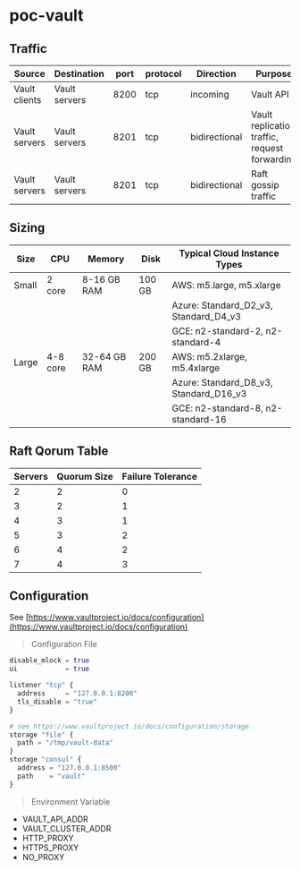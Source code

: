 # poc-vault

## Traffic

| Source        | Destination   | port | protocol | Direction     | Purpose                                       |
|---------------|---------------|------|----------|---------------|-----------------------------------------------|
| Vault clients | Vault servers | 8200 | tcp      | incoming      | Vault API                                     |
| Vault servers | Vault servers | 8201 | tcp      | bidirectional | Vault replication traffic, request forwarding |
| Vault servers | Vault servers | 8201 | tcp      | bidirectional | Raft gossip traffic                           |

## Sizing

| Size  | CPU      | Memory       | Disk   | Typical Cloud Instance Types           |
|-------|----------|--------------|--------|----------------------------------------|
| Small | 2 core   | 8-16 GB RAM  | 100 GB | AWS: m5.large, m5.xlarge               |
|       |          |              |        | Azure: Standard_D2_v3, Standard_D4_v3  |
|       |          |              |        | GCE: n2-standard-2, n2-standard-4      |
| Large | 4-8 core | 32-64 GB RAM | 200 GB | AWS: m5.2xlarge, m5.4xlarge            |
|       |          |              |        | Azure: Standard_D8_v3, Standard_D16_v3 |
|       |          |              |        | GCE: n2-standard-8, n2-standard-16     |

## Raft Qorum Table

| Servers | Quorum Size | Failure Tolerance |
|---------|-------------|-------------------|
| 2       | 2           | 0                 |
| 3       | 2           | 1                 |
| 4       | 3           | 1                 |
| 5       | 3           | 2                 |
| 6       | 4           | 2                 |
| 7       | 4           | 3                 |

## Configuration

See [https://www.vaultproject.io/docs/configuration](https://www.vaultproject.io/docs/configuration)

> Configuration File

```terraform
disable_mlock = true
ui            = true

listener "tcp" {
  address     = "127.0.0.1:8200"
  tls_disable = "true"
}

# see https://www.vaultproject.io/docs/configuration/storage
storage "file" {
  path = "/tmp/vault-data"
}
storage "consul" {
  address = "127.0.0.1:8500"
  path    = "vault"
}
```

> Environment Variable

- VAULT_API_ADDR
- VAULT_CLUSTER_ADDR
- HTTP_PROXY
- HTTPS_PROXY
- NO_PROXY
